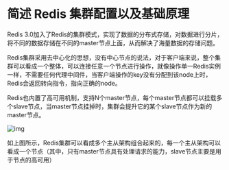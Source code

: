 # 简述 Redis 集群配置以及基础原理

Redis 3.0加入了Redis的集群模式，实现了数据的分布式存储，对数据进行分片，将不同的数据存储在不同的master节点上面，从而解决了海量数据的存储问题。

Redis集群采用去中心化的思想，没有中心节点的说法，对于客户端来说，整个集群可以看成一个整体，可以连接任意一个节点进行操作，就像操作单一Redis实例一样，不需要任何代理中间件，当客户端操作的key没有分配到该node上时，Redis会返回转向指令，指向正确的node。

Redis也内置了高可用机制，支持N个master节点，每个master节点都可以挂载多个slave节点，当master节点挂掉时，集群会提升它的某个slave节点作为新的master节点。

![img](https://img-blog.csdnimg.cn/img_convert/da559cf66bf39b98d52cb7d4fdde3b7a.png)

如上图所示，Redis集群可以看成多个主从架构组合起来的，每一个主从架构可以看成一个节点（其中，只有master节点具有处理请求的能力，slave节点主要是用于节点的高可用）